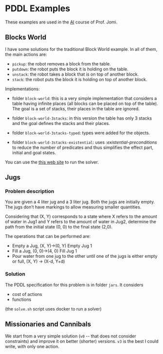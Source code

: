 # PDDL Examples

These examples are used in the [AI](https://jomifred.github.io/ia/) course of Prof. Jomi.

## Blocks World

I have some solutions for the traditional Block World example. In all of them, the main actions are:

* `pickup`: the robot removes a block from the table.
* `putdown`: the robot puts the block it is holding on the table.
* `unstack`: the robot takes a block that is on top of another block.
* `stack`: the robot puts the block it is holding on top of another block.

Implementations:

* folder `block-world`: this is a very simple implementation that considers a table having infinite places (all blocks can be placed on top of the table). The goal is a set of stacks, their places in the table are ignored.

* folder `block-world-3stacks`: in this version the table has only 3 stacks and the goal defines the stacks and their places.

* folder `block-world-3stacks-typed`: types were added for the objects.

* folder `block-world-3stacks-existential`: uses *:existential-preconditions* to reduce the number of predicates and thus simplifies the effect part, initial and goal states.

You can use the [this web site](http://editor.planning.domains) to run the solver.

## Jugs

### Problem description

You are given a 4 liter jug and a 3 liter jug. Both the jugs are initially empty. The jugs don’t have markings to allow measuring smaller quantities.

Considering that (X, Y) corresponds to a state where X refers to the amount of water in Jug1 and Y refers to the amount of water in Jug2, determine the path from the initial state (0, 0) to the final state (2,0).

The operations that can be performed are:

* Empty a Jug, (X, Y)->(0, Y) Empty Jug 1
* Fill a Jug, (0, 0)->(4, 0) Fill Jug 1
* Pour water from one jug to the other until one of the jugs is either empty or full, (X, Y) -> (X-d, Y+d)

### Solution

The PDDL specification for this problem is in folder `jars`. It considers

* cost of actions
* functions

(the `solve.sh` script uses docker to run a solver)

## Missionaries and Cannibals

We start from a very simple solution (`v0` -- that does not consider constraints) and improve it on better (shorter) versions. `v3` is the best I could write, with only one action.
